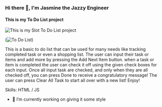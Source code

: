 ### Hi there 👋, I'm Jasmine the Jazzy Engineer
#### This is my To Do List project
![This is my Slot To Do List project](https://jasminedm-todolist.netlify.app/)

(![To Do List](siteSnip.jpg))

This is a basic to do list that can be used for many needs like tracking completed task or even a shopping list. The user can input their task or items and add more by pressing the Add Next Item button. when a task or item is completed the user can check it off using the given check boxes for each input. Once all input task are checked, and only when they are all checked off, you can press Done to receive a congratulatory message! The user can press Clear All Task to start all over with a new list! Enjoy!

Skills: HTML / JS 

- 🔭 I’m currently working on giving it some style 
